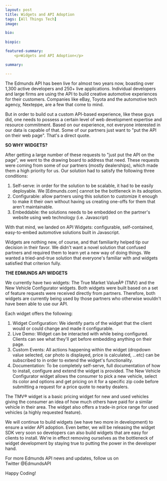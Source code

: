 ```yaml
---
layout: post
title: Widgets and API Adoption
tags: [All Things Tech]
image: 

bio: 
 
biopic: 

featured-summary:
    <p>Widgets and API Adoption</p>

summary: 

---
```

The Edmunds API has been live for almost two years now, boasting over 1,300 active developers and 250+ live applications. Individual developers and large firms are using the API to build creative automotive experiences for their customers. Companies like eBay, Toyota and the automotive tech agency, Nexteppe, are a few that come to mind.

But in order to build out a custom API-based experience, like these guys did, one needs to possess a certain level of web development expertise and resource commitment. Based on our experience, not everyone interested in our data is capable of that. Some of our partners just want to "put the API on their web page". That's a direct quote.

<b> SO WHY WIDGETS? </b>

After getting a large number of these requests to "just put the API on the page", we went to the drawing board to address that need. These requests were coming from some of our partners (mostly dealerships), which made them a high priority for us. Our solution had to satisfy the following three conditions:

1. Self-serve: in order for the solution to be scalable, it had to be easily deployable. We [Edmunds.com] cannot be the bottleneck in its adoption.
2. Configurable: allow partners using this solution to customize it enough to make it their own without having us creating one-offs for them that aren't maintainable.
3. Embeddable: the solutions needs to be embedded on the partner's website using web technology (i.e. Javascript)

With that mind, we landed on API Widgets: configurable, self-contained, easy-to-embed automotive solutions built in Javascript.

Widgets are nothing new, of course, and that familiarity helped tip our decision in their favor. We didn't want a novel solution that confused partners and required them to learn yet a new way of doing things. We wanted a tried-and-true solution that everyone's familiar with and widgets satisfied that criterion fully.

<b> THE EDMUNDS API WIDGETS </b>

We currently have two widgets: The True Market ValueÂ® (TMV) and the New Vehicle Configurator widgets. Both widgets were built based on a set of feature requests were received directly from partners. Therefore, both widgets are currently being used by those partners who otherwise wouldn't have been able to use our API.

Each widget offers the following:

1. Widget Configuration: We identify parts of the widget that the client would or could change and made it configurable.
2. Live Demo: Widget can be interacted with while being configured. Clients can see what they'll get before embedding anything on their page.
3. Custom Events: All actions happening within the widget (dropdown value selected, car photo is displayed, price is calculated, ...etc) can be subscribed to in order to extend the widget's functionality.
4. Documentation: To be completely self-serve, full documentation of how to install, configure and extend the widget is provided.
The New Vehicle Configurator widget allows the consumer to pick a new vehicle, select its color and options and get pricing on it for a specific zip code before submitting a request for a price quote to nearby dealers.

The TMV® widget is a basic pricing widget for new and used vehicles giving the consumer an idea of how much others have paid for a similar vehicle in their area. The widget also offers a trade-in price range for used vehicles (a highly requested feature).

We will continue to build widgets (we have two more in development) to ensure a wider API adoption. Even better, we will be releasing the widget SDK very soon so developers can also build widgets that are easy for clients to install. We're in effect removing ourselves as the bottleneck of widget development by staying true to putting the power in the developer hand.

For more Edmunds API news and updates, follow us on Twitter @EdmundsAPI

Happy Coding!
